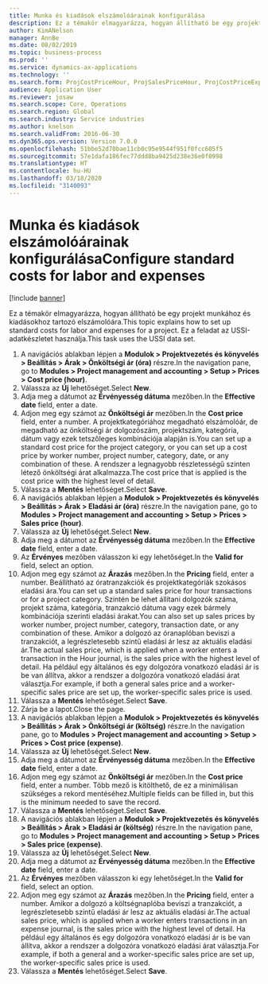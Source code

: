```yaml
---
title: Munka és kiadások elszámolóárainak konfigurálása
description: Ez a témakör elmagyarázza, hogyan állítható be egy projekt munkához és kiadásokhoz tartozó elszámolóára.
author: KimANelson
manager: AnnBe
ms.date: 08/02/2019
ms.topic: business-process
ms.prod: ''
ms.service: dynamics-ax-applications
ms.technology: ''
ms.search.form: ProjCostPriceHour, ProjSalesPriceHour, ProjCostPriceExpense, ProjSalesPriceCost
audience: Application User
ms.reviewer: josaw
ms.search.scope: Core, Operations
ms.search.region: Global
ms.search.industry: Service industries
ms.author: knelson
ms.search.validFrom: 2016-06-30
ms.dyn365.ops.version: Version 7.0.0
ms.openlocfilehash: 51bbe52d70bae11cb0c95e9544f951f0fcc605f5
ms.sourcegitcommit: 57e1dafa186fec77ddd8ba9425d238e36e0f0998
ms.translationtype: HT
ms.contentlocale: hu-HU
ms.lasthandoff: 03/18/2020
ms.locfileid: "3140093"
---
```

# <a name="configure-standard-costs-for-labor-and-expenses"></a><span data-ttu-id="76e5b-103">Munka és kiadások elszámolóárainak konfigurálása</span><span class="sxs-lookup"><span data-stu-id="76e5b-103">Configure standard costs for labor and expenses</span></span>

[!include [banner](../../includes/banner.md)]

<span data-ttu-id="76e5b-104">Ez a témakör elmagyarázza, hogyan állítható be egy projekt munkához és kiadásokhoz tartozó elszámolóára.</span><span class="sxs-lookup"><span data-stu-id="76e5b-104">This topic explains how to set up standard costs for labor and expenses for a project.</span></span> <span data-ttu-id="76e5b-105">Ez a feladat az USSI-adatkészletet használja.</span><span class="sxs-lookup"><span data-stu-id="76e5b-105">This task uses the USSI data set.</span></span>

1. <span data-ttu-id="76e5b-106">A navigációs ablakban lépjen a **Modulok > Projektvezetés és könyvelés > Beállítás > Árak > Önköltségi ár (óra)** részre.</span><span class="sxs-lookup"><span data-stu-id="76e5b-106">In the navigation pane, go to **Modules > Project management and accounting > Setup > Prices > Cost price (hour)**.</span></span>
2. <span data-ttu-id="76e5b-107">Válassza az **Új** lehetőséget.</span><span class="sxs-lookup"><span data-stu-id="76e5b-107">Select **New**.</span></span>
3. <span data-ttu-id="76e5b-108">Adja meg a dátumot az **Érvényesség dátuma** mezőben.</span><span class="sxs-lookup"><span data-stu-id="76e5b-108">In the **Effective date** field, enter a date.</span></span>
4. <span data-ttu-id="76e5b-109">Adjon meg egy számot az **Önköltségi ár** mezőben.</span><span class="sxs-lookup"><span data-stu-id="76e5b-109">In the **Cost price** field, enter a number.</span></span> <span data-ttu-id="76e5b-110">A projektkategóriához megadható elszámolóár, de megadható az önköltségi ár dolgozószám, projektszám, kategória, dátum vagy ezek tetszőleges kombinációja alapján is.</span><span class="sxs-lookup"><span data-stu-id="76e5b-110">You can set up a standard cost price for the project category, or you can set up a cost price by worker number, project number, category, date, or any combination of these.</span></span> <span data-ttu-id="76e5b-111">A rendszer a legnagyobb részletességű szinten létező önköltségi árat alkalmazza.</span><span class="sxs-lookup"><span data-stu-id="76e5b-111">The cost price that is applied is the cost price with the highest level of detail.</span></span>  
5. <span data-ttu-id="76e5b-112">Válassza a **Mentés** lehetőséget.</span><span class="sxs-lookup"><span data-stu-id="76e5b-112">Select **Save**.</span></span>
6. <span data-ttu-id="76e5b-113">A navigációs ablakban lépjen a **Modulok > Projektvezetés és könyvelés > Beállítás > Árak > Eladási ár (óra)** részre.</span><span class="sxs-lookup"><span data-stu-id="76e5b-113">In the navigation pane, go to **Modules > Project management and accounting > Setup > Prices > Sales price (hour)**.</span></span>
7. <span data-ttu-id="76e5b-114">Válassza az **Új** lehetőséget.</span><span class="sxs-lookup"><span data-stu-id="76e5b-114">Select **New**.</span></span>
8. <span data-ttu-id="76e5b-115">Adja meg a dátumot az **Érvényesség dátuma** mezőben.</span><span class="sxs-lookup"><span data-stu-id="76e5b-115">In the **Effective date** field, enter a date.</span></span>
9. <span data-ttu-id="76e5b-116">Az **Érvényes** mezőben válasszon ki egy lehetőséget.</span><span class="sxs-lookup"><span data-stu-id="76e5b-116">In the **Valid for** field, select an option.</span></span>
10. <span data-ttu-id="76e5b-117">Adjon meg egy számot az **Árazás** mezőben.</span><span class="sxs-lookup"><span data-stu-id="76e5b-117">In the **Pricing** field, enter a number.</span></span> <span data-ttu-id="76e5b-118">Beállítható az óratranzakciók és projektkategóriák szokásos eladási ára.</span><span class="sxs-lookup"><span data-stu-id="76e5b-118">You can set up a standard sales price for hour transactions or for a project category.</span></span> <span data-ttu-id="76e5b-119">Szintén be lehet állítani dolgozók száma, projekt száma, kategória, tranzakció dátuma vagy ezek bármely kombinációja szerinti eladási árakat.</span><span class="sxs-lookup"><span data-stu-id="76e5b-119">You can also set up sales prices by worker number, project number, category, transaction date, or any combination of these.</span></span> <span data-ttu-id="76e5b-120">Amikor a dolgozó az óranaplóban beviszi a tranzakciót, a legrészletesebb szintű eladási ár lesz az aktuális eladási ár.</span><span class="sxs-lookup"><span data-stu-id="76e5b-120">The actual sales price, which is applied when a worker enters a transaction in the Hour journal, is the sales price with the highest level of detail.</span></span> <span data-ttu-id="76e5b-121">Ha például egy általános és egy dolgozóra vonatkozó eladási ár is be van állítva, akkor a rendszer a dolgozóra vonatkozó eladási árat választja.</span><span class="sxs-lookup"><span data-stu-id="76e5b-121">For example, if both a general sales price and a worker-specific sales price are set up, the worker-specific sales price is used.</span></span>  
11. <span data-ttu-id="76e5b-122">Válassza a **Mentés** lehetőséget.</span><span class="sxs-lookup"><span data-stu-id="76e5b-122">Select **Save**.</span></span>
12. <span data-ttu-id="76e5b-123">Zárja be a lapot.</span><span class="sxs-lookup"><span data-stu-id="76e5b-123">Close the page.</span></span>
13. <span data-ttu-id="76e5b-124">A navigációs ablakban lépjen a **Modulok > Projektvezetés és könyvelés > Beállítás > Árak > Önköltségi ár (költség)** részre.</span><span class="sxs-lookup"><span data-stu-id="76e5b-124">In the navigation pane, go to **Modules > Project management and accounting > Setup > Prices > Cost price (expense)**.</span></span>
14. <span data-ttu-id="76e5b-125">Válassza az **Új** lehetőséget.</span><span class="sxs-lookup"><span data-stu-id="76e5b-125">Select **New**.</span></span>
15. <span data-ttu-id="76e5b-126">Adja meg a dátumot az **Érvényesség dátuma** mezőben.</span><span class="sxs-lookup"><span data-stu-id="76e5b-126">In the **Effective date** field, enter a date.</span></span>
16. <span data-ttu-id="76e5b-127">Adjon meg egy számot az **Önköltségi ár** mezőben.</span><span class="sxs-lookup"><span data-stu-id="76e5b-127">In the **Cost price** field, enter a number.</span></span> <span data-ttu-id="76e5b-128">Több mező is kitölthető, de ez a minimálisan szükséges a rekord mentéséhez.</span><span class="sxs-lookup"><span data-stu-id="76e5b-128">Multiple fields can be filled in, but this is the minimum needed to save the record.</span></span>  
17. <span data-ttu-id="76e5b-129">Válassza a **Mentés** lehetőséget.</span><span class="sxs-lookup"><span data-stu-id="76e5b-129">Select **Save**.</span></span>
18. <span data-ttu-id="76e5b-130">A navigációs ablakban lépjen a **Modulok > Projektvezetés és könyvelés > Beállítás > Árak > Eladási ár (költség)** részre.</span><span class="sxs-lookup"><span data-stu-id="76e5b-130">In the navigation pane, go to **Modules > Project management and accounting > Setup > Prices > Sales price (expense)**.</span></span>
19. <span data-ttu-id="76e5b-131">Válassza az **Új** lehetőséget.</span><span class="sxs-lookup"><span data-stu-id="76e5b-131">Select **New**.</span></span>
20. <span data-ttu-id="76e5b-132">Adja meg a dátumot az **Érvényesség dátuma** mezőben.</span><span class="sxs-lookup"><span data-stu-id="76e5b-132">In the **Effective date** field, enter a date.</span></span>
21. <span data-ttu-id="76e5b-133">Az **Érvényes** mezőben válasszon ki egy lehetőséget.</span><span class="sxs-lookup"><span data-stu-id="76e5b-133">In the **Valid for** field, select an option.</span></span>
22. <span data-ttu-id="76e5b-134">Adjon meg egy számot az **Árazás** mezőben.</span><span class="sxs-lookup"><span data-stu-id="76e5b-134">In the **Pricing** field, enter a number.</span></span> <span data-ttu-id="76e5b-135">Amikor a dolgozó a költségnaplóba beviszi a tranzakciót, a legrészletesebb szintű eladási ár lesz az aktuális eladási ár.</span><span class="sxs-lookup"><span data-stu-id="76e5b-135">The actual sales price, which is applied when a worker enters transactions in an expense journal, is the sales price with the highest level of detail.</span></span> <span data-ttu-id="76e5b-136">Ha például egy általános és egy dolgozóra vonatkozó eladási ár is be van állítva, akkor a rendszer a dolgozóra vonatkozó eladási árat választja.</span><span class="sxs-lookup"><span data-stu-id="76e5b-136">For example, if both a general and a worker-specific sales price are set up, the worker-specific sales price is used.</span></span>  
23. <span data-ttu-id="76e5b-137">Válassza a **Mentés** lehetőséget.</span><span class="sxs-lookup"><span data-stu-id="76e5b-137">Select **Save**.</span></span>

